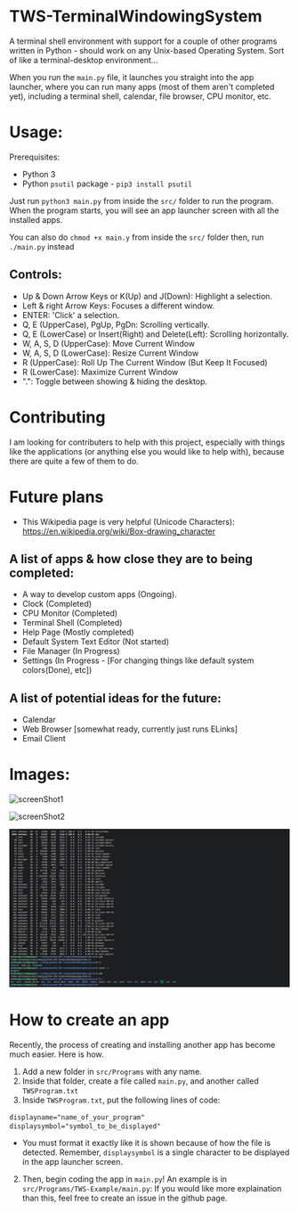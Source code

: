 # TWS-TerminalWindowingSystem
A terminal shell environment with support for a couple of other programs written in Python - should work on any Unix-based Operating System. Sort of like a terminal-desktop environment...

When you run the `main.py` file, it launches you straight into the app launcher, where you can run many apps (most of them aren't completed yet), including a terminal shell, calendar, file browser, CPU monitor, etc.

# Usage:
Prerequisites:
* Python 3
* Python `psutil` package - `pip3 install psutil`

Just run `python3 main.py` from inside the `src/` folder to run the program. When the program starts, you will see an app launcher screen with all the installed apps.

You can also do `chmod +x main.y` from inside the `src/` folder then, run `./main.py` instead

## Controls:
* Up & Down Arrow Keys or K(Up) and J(Down): Highlight a selection.
* Left & right Arrow Keys: Focuses a different window. 
* ENTER: 'Click' a selection.
* Q, E (UpperCase), PgUp, PgDn: Scrolling vertically.
* Q, E (LowerCase) or Insert(Right) and Delete(Left): Scrolling horizontally.
* W, A, S, D (UpperCase): Move Current Window
* W, A, S, D (LowerCase): Resize Current Window
* R (UpperCase): Roll Up The Current Window (But Keep It Focused)
* R (LowerCase): Maximize Current Window
* ".": Toggle between showing & hiding the desktop.

# Contributing
I am looking for contributers to help with this project, especially with things like the applications (or anything else you would like to help with), because there are quite a few of them to do.

# Future plans

* This Wikipedia page is very helpful (Unicode Characters): https://en.wikipedia.org/wiki/Box-drawing_character

## A list of apps & how close they are to being completed:
* A way to develop custom apps (Ongoing).
* Clock (Completed)
* CPU Monitor (Completed)
* Terminal Shell (Completed)
* Help Page (Mostly completed)
* Default System Text Editor (Not started)
* File Manager (In Progress)
* Settings (In Progress - [For changing things like default system colors(Done), etc])

## A list of potential ideas for the future:
* Calendar
* Web Browser [somewhat ready, currently just runs ELinks]
* Email Client

# Images:

![screenShot1](https://github.com/RobiTheGit/TWS-TerminalWindowingSystem/assets/94720060/eb27d1e9-b1a1-4f74-8173-cff0b0b5227c)

![screenShot2](https://github.com/RobiTheGit/TWS-TerminalWindowingSystem/assets/94720060/2a0f4bf3-e8e8-41ab-b120-8e4f70500e6f)


![image3](/images/screenShot3.png)

# How to create an app
Recently, the process of creating and installing another app has become much easier. Here is how.
1. Add a new folder in `src/Programs` with any name.
2. Inside that folder, create a file called `main.py`, and another called `TWSProgram.txt`
3. Inside `TWSProgram.txt`, put the following lines of code:
```
displayname="name_of_your_program"
displaysymbol="symbol_to_be_displayed"
```
* You must format it exactly like it is shown because of how the file is detected. Remember, `displaysymbol` is a single character to be displayed in the app launcher screen.
2. Then, begin coding the app in `main.py`! An example is in `src/Programs/TWS-Example/main.py`:
If you would like more explaination than this, feel free to create an issue in the github page.
